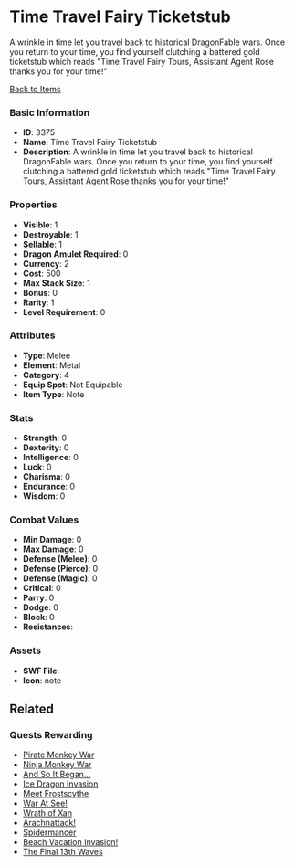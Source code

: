 # Time Travel Fairy Ticketstub

A wrinkle in time let you travel back to historical DragonFable wars.  Once you return to your time, you find yourself clutching a battered gold ticketstub which reads "Time Travel Fairy Tours, Assistant Agent Rose thanks you for your time!"

[Back to Items](../items.md)

### Basic Information

- **ID**: 3375
- **Name**: Time Travel Fairy Ticketstub
- **Description**: A wrinkle in time let you travel back to historical DragonFable wars.  Once you return to your time, you find yourself clutching a battered gold ticketstub which reads &quot;Time Travel Fairy Tours, Assistant Agent Rose thanks you for your time!&quot;

### Properties

- **Visible**: 1
- **Destroyable**: 1
- **Sellable**: 1
- **Dragon Amulet Required**: 0
- **Currency**: 2
- **Cost**: 500
- **Max Stack Size**: 1
- **Bonus**: 0
- **Rarity**: 1
- **Level Requirement**: 0

### Attributes

- **Type**: Melee
- **Element**: Metal
- **Category**: 4
- **Equip Spot**: Not Equipable
- **Item Type**: Note

### Stats

- **Strength**: 0
- **Dexterity**: 0
- **Intelligence**: 0
- **Luck**: 0
- **Charisma**: 0
- **Endurance**: 0
- **Wisdom**: 0

### Combat Values

- **Min Damage**: 0
- **Max Damage**: 0
- **Defense (Melee)**: 0
- **Defense (Pierce)**: 0
- **Defense (Magic)**: 0
- **Critical**: 0
- **Parry**: 0
- **Dodge**: 0
- **Block**: 0
- **Resistances**: 

### Assets

- **SWF File**: 
- **Icon**: note

## Related

### Quests Rewarding

- [Pirate Monkey War](../quests/258-pirate-monkey-war.md)
- [Ninja Monkey War](../quests/259-ninja-monkey-war.md)
- [And So It Began...](../quests/533-and-so-it-began.md)
- [Ice Dragon Invasion](../quests/534-ice-dragon-invasion.md)
- [Meet Frostscythe](../quests/535-meet-frostscythe.md)
- [War At See!](../quests/536-war-at-see.md)
- [Wrath of Xan](../quests/538-wrath-of-xan.md)
- [Arachnattack!](../quests/544-arachnattack.md)
- [Spidermancer](../quests/545-spidermancer.md)
- [Beach Vacation Invasion!](../quests/546-beach-vacation-invasion.md)
- [The Final 13th Waves](../quests/782-the-final-13th-waves.md)

